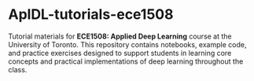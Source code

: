 # AplDL-tutorials-ece1508
Tutorial materials for **ECE1508: Applied Deep Learning** course at the University of Toronto.    This repository contains notebooks, example code, and practice exercises designed to support students in learning core concepts and practical implementations of deep learning throughout the class.
